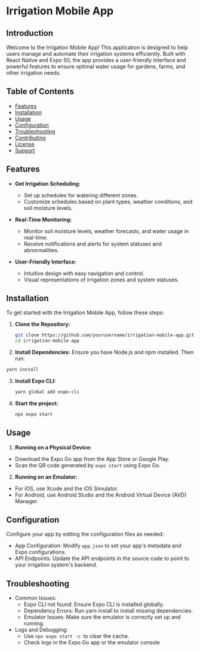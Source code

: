 
# Irrigation Mobile App

## Introduction

Welcome to the Irrigation Mobile App! This application is designed to help users manage and automate their irrigation systems efficiently. Built with React Native and Expo 50, the app provides a user-friendly interface and powerful features to ensure optimal water usage for gardens, farms, and other irrigation needs.

## Table of Contents

- [Features](#features)
- [Installation](#installation)
- [Usage](#usage)
- [Configuration](#configuration)
- [Troubleshooting](#troubleshooting)
- [Contributing](#contributing)
- [License](#license)
- [Support](#support)

## Features

- **Get Irrigation Scheduling:**
  - Set up schedules for watering different zones.
  - Customize schedules based on plant types, weather conditions, and soil moisture levels.

- **Real-Time Monitoring:**
  - Monitor soil moisture levels, weather forecasts, and water usage in real-time.
  - Receive notifications and alerts for system statuses and abnormalities.

- **User-Friendly Interface:**
  - Intuitive design with easy navigation and control.
  - Visual representations of irrigation zones and system statuses.

## Installation

To get started with the Irrigation Mobile App, follow these steps:

1. **Clone the Repository:**

   ```bash
   git clone https://github.com/yourusername/irrigation-mobile-app.git
   cd irrigation-mobile-app
   ```
   
2. **Install Dependencies:**
   Ensure you have Node.js and npm installed. Then run:

  ```bash
  yarn install
  ```

3. **Install Expo CLI:**
   ```bash
   yarn global add expo-cli
   ```

4. **Start the project:**
   ```bash
   npx expo start
   ```
## Usage
1. **Running on a Physical Device:**
  - Download the Expo Go app from the App Store or Google Play.
  - Scan the QR code generated by `expo start` using Expo Go.

2. **Running on an Emulator:**
  - For iOS, use Xcode and the iOS Simulator.
  - For Android, use Android Studio and the Android Virtual Device (AVD) Manager.

## Configuration
Configure your app by editing the configuration files as needed:

- App Configuration:
  Modify `app.json` to set your app's metadata and Expo configurations.
- API Endpoints:
  Update the API endpoints in the source code to point to your irrigation system's backend.
  
## Troubleshooting

- Common Issues:
    - Expo CLI not found: Ensure Expo CLI is installed globally.
    - Dependency Errors: Run yarn install to install missing dependencies.
    - Emulator Issues: Make sure the emulator is correctly set up and running.
- Logs and Debugging:
    - Use `npx expo start -c `to clear the cache.
    - Check logs in the Expo Go app or the emulator console
  
